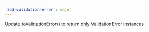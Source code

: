 ```yaml
---
'zod-validation-error': major
---
```


Update toValidationError() to return only ValidationError instances
